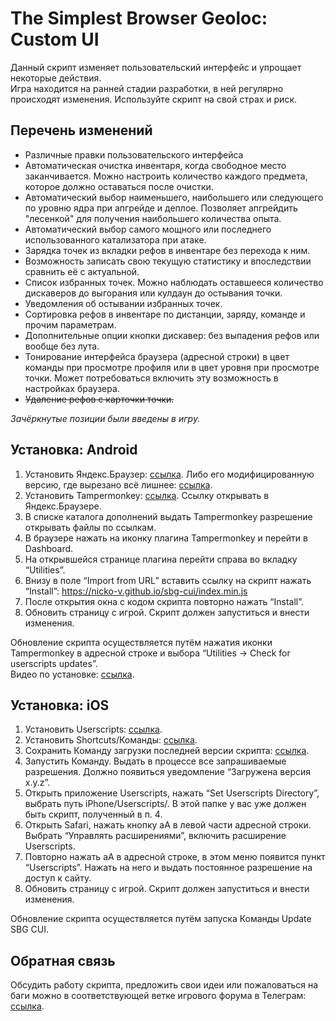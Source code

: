 # The Simplest Browser Geoloc: Custom UI
Данный скрипт изменяет пользовательский интерфейс и упрощает некоторые действия.  
Игра находится на ранней стадии разработки, в ней регулярно происходят изменения. Используйте скрипт на свой страх и риск.

## Перечень изменений
* Различные правки пользовательского интерфейса
* Автоматическая очистка инвентаря, когда свободное место заканчивается. Можно настроить количество каждого предмета, которое должно оставаться после очистки.
* Автоматический выбор наименьшего, наибольшего или следующего по уровню ядра при апгрейде и деплое. Позволяет апгрейдить "лесенкой" для получения наибольшего количества опыта.
* Автоматический выбор самого мощного или последнего использованного катализатора при атаке.
* Зарядка точек из вкладки рефов в инвентаре без перехода к ним.
* Возможность записать свою текущую статистику и впоследствии сравнить её с актуальной.
* Список избранных точек. Можно наблюдать оставшееся количество дискаверов до выгорания или кулдаун до остывания точки.
* Уведомления об остывании избранных точек.
* Сортировка рефов в инвентаре по дистанции, заряду, команде и прочим параметрам. 
* Дополнительные опции кнопки дискавер: без выпадения рефов или вообще без лута.
* Тонирование интерфейса браузера (адресной строки) в цвет команды при просмотре профиля или в цвет уровня при просмотре точки. Может потребоваться включить эту возможность в настройках браузера.
* ~~Удаление рефов с карточки точки.~~

*Зачёркнутые позиции были введены в игру.*


## Установка: Android
1. Установить Яндекс.Браузер: [ссылка](https://play.google.com/store/apps/details?id=com.yandex.browser&hl=ru&gl=US). Либо его модифицированную версию, где вырезано всё лишнее: [ссылка](https://4pda.to/forum/index.php?showtopic=473341&view=findpost&p=113472644). 
2. Установить Tampermonkey: [ссылка](https://chrome.google.com/webstore/detail/tampermonkey/dhdgffkkebhmkfjojejmpbldmpobfkfo). Ссылку открывать в Яндекс.Браузере. 
3. В списке каталога дополнений выдать Tampermonkey разрешение открывать файлы по ссылкам. 
4. В браузере нажать на иконку плагина Tampermonkey и перейти в Dashboard. 
5. На открывшейся странице плагина перейти справа во вкладку “Utilities”. 
6. Внизу в поле “Import from URL” вставить ссылку на скрипт нажать “Install”: https://nicko-v.github.io/sbg-cui/index.min.js
7. После открытия окна с кодом скрипта повторно нажать “Install”. 
8. Обновить страницу с игрой. Скрипт должен запуститься и внести изменения.  

Обновление скрипта осуществляется путём нажатия иконки Tampermonkey в адресной строке и выбора “Utilities -> Check for userscripts updates”.  
Видео по установке: [ссылка](https://t.me/sbg_forum/36282/36447).

## Установка: iOS
1. Установить Userscripts: [ссылка](https://apps.apple.com/app/id1463298887).
2. Установить Shortcuts/Команды: [ссылка](https://apps.apple.com/app/id1462947752).
3. Сохранить Команду загрузки последней версии скрипта: [ссылка](https://www.icloud.com/shortcuts/5b5bafaed7d142229989785d7b92d97c).
4. Запустить Команду. Выдать в процессе все запрашиваемые разрешения. Должно появиться уведомление “Загружена версия x.y.z”.
5. Открыть приложение Userscripts, нажать “Set Userscripts Directory”, выбрать путь iPhone/Userscripts/. В этой папке у вас уже должен быть скрипт, полученный в п. 4.
6. Открыть Safari, нажать кнопку aA в левой части адресной строки. Выбрать “Управлять расширениями”, включить расширение Userscripts.
7. Повторно нажать aA в адресной строке, в этом меню появится пункт “Userscripts”. Нажать на него и выдать постоянное разрешение на доступ к сайту.
8. Обновить страницу с игрой. Скрипт должен запуститься и внести изменения.  

Обновление скрипта осуществляется путём запуска Команды Update SBG CUI.

## Обратная связь
Обсудить работу скрипта, предложить свои идеи или пожаловаться на баги можно в соответствующей ветке игрового форума в Телеграм: [ссылка](https://t.me/sbg_forum/36282).
